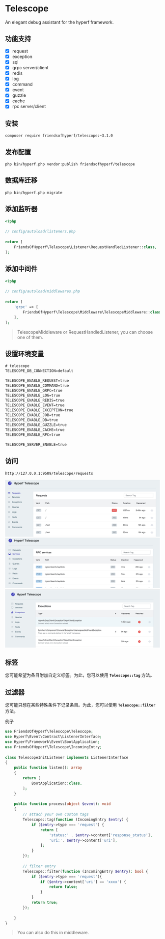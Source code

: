 # Telescope

An elegant debug assistant for the hyperf framework.

## 功能支持

- [x] request
- [x] exception
- [x] sql
- [x] grpc server/client
- [x] redis
- [x] log
- [x] command
- [x] event
- [x] guzzle
- [x] cache
- [x] rpc server/client

## 安装

```shell
composer require friendsofhyperf/telescope:~3.1.0
```

## 发布配置

```shell
php bin/hyperf.php vendor:publish friendsofhyperf/telescope
```

## 数据库迁移

```shell
php bin/hyperf.php migrate
```

## 添加监听器

```php
<?php

// config/autoload/listeners.php

return [
    FriendsOfHyperf\Telescope\Listener\RequestHandledListener::class,
];

```

## 添加中间件

```php
<?php

// config/autoload/middlewares.php

return [
    'grpc' => [
        FriendsOfHyperf\Telescope\Middleware\TelescopeMiddleware::class,
    ],
];

```

> TelescopeMiddleware or RequestHandledListener, you can choose one of them.

## 设置环境变量

```env
# telescope
TELESCOPE_DB_CONNECTION=default

TELESCOPE_ENABLE_REQUEST=true
TELESCOPE_ENABLE_COMMAND=true
TELESCOPE_ENABLE_GRPC=true
TELESCOPE_ENABLE_LOG=true
TELESCOPE_ENABLE_REDIS=true
TELESCOPE_ENABLE_EVENT=true
TELESCOPE_ENABLE_EXCEPTION=true
TELESCOPE_ENABLE_JOB=true
TELESCOPE_ENABLE_DB=true
TELESCOPE_ENABLE_GUZZLE=true
TELESCOPE_ENABLE_CACHE=true
TELESCOPE_ENABLE_RPC=true

TELESCOPE_SERVER_ENABLE=true
```

## 访问

`http://127.0.0.1:9509/telescope/requests`

<img src="https://raw.githubusercontent.com/friendsofhyperf/telescope/main/requests.jpg" />

<img src="https://github.com/friendsofhyperf/telescope/raw/main/grpc.jpg" />

<img src="https://github.com/friendsofhyperf/telescope/raw/main/exception.jpg" />

## 标签

您可能希望为条目附加自定义标签。为此，您可以使用 **`Telescope::tag`** 方法。

## 过滤器

您可能只想在某些特殊条件下记录条目。为此，您可以使用 **`Telescope::filter`** 方法。

例子

```php
use FriendsOfHyperf\Telescope\Telescope;
use Hyperf\Event\Contract\ListenerInterface;
use Hyperf\Framework\Event\BootApplication;
use FriendsOfHyperf\Telescope\IncomingEntry;

class TelescopeInitListener implements ListenerInterface
{
    public function listen(): array
    {
        return [
            BootApplication::class,
        ];
    }

    public function process(object $event): void
    {
        // attach your own custom tags
        Telescope::tag(function (IncomingEntry $entry) {
            if ($entry->type === 'request') {
                return [
                    'status:' . $entry->content['response_status'],
                    'uri:'. $entry->content['uri'],
                ];
            }
        });

        // filter entry
        Telescope::filter(function (IncomingEntry $entry): bool {
            if ($entry->type === 'request'){
                if ($entry->content['uri'] == 'xxxx') {
                    return false;
                }
            }
            return true;
        });

    }
}
```

> You can also do this in middleware.
